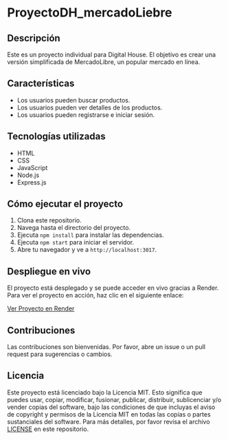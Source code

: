 # ProyectoDH_mercadoLiebre

## Descripción
Este es un proyecto individual para Digital House. El objetivo es crear una versión simplificada de MercadoLibre, un popular mercado en línea.

## Características
- Los usuarios pueden buscar productos.
- Los usuarios pueden ver detalles de los productos.
- Los usuarios pueden registrarse e iniciar sesión.

## Tecnologías utilizadas
- HTML
- CSS
- JavaScript
- Node.js
- Express.js

## Cómo ejecutar el proyecto
1. Clona este repositorio.
2. Navega hasta el directorio del proyecto.
3. Ejecuta `npm install` para instalar las dependencias.
4. Ejecuta `npm start` para iniciar el servidor.
5. Abre tu navegador y ve a `http://localhost:3017`.

## Despliegue en vivo

El proyecto está desplegado y se puede acceder en vivo gracias a Render. Para ver el proyecto en acción, haz clic en el siguiente enlace:

[Ver Proyecto en Render](https://ml-enzo-soliz.onrender.com/)

## Contribuciones
Las contribuciones son bienvenidas. Por favor, abre un issue o un pull request para sugerencias o cambios.

## Licencia
Este proyecto está licenciado bajo la Licencia MIT. Esto significa que puedes usar, copiar, modificar, fusionar, publicar, distribuir, sublicenciar y/o vender copias del software, bajo las condiciones de que incluyas el aviso de copyright y permisos de la Licencia MIT en todas las copias o partes sustanciales del software. Para más detalles, por favor revisa el archivo [LICENSE](LICENSE) en este repositorio.
